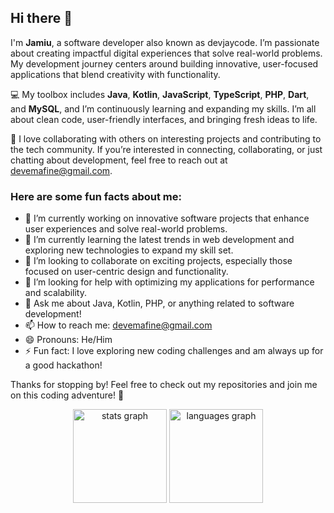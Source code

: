 ## Hi there 👋

I'm **Jamiu**, a software developer also known as devjaycode. I’m passionate about creating impactful digital experiences that solve real-world problems. My development journey centers around building innovative, user-focused applications that blend creativity with functionality.

💻 My toolbox includes **Java**, **Kotlin**, **JavaScript**, **TypeScript**, **PHP**, **Dart**, and **MySQL**, and I’m continuously learning and expanding my skills. I’m all about clean code, user-friendly interfaces, and bringing fresh ideas to life.

🚀 I love collaborating with others on interesting projects and contributing to the tech community. If you’re interested in connecting, collaborating, or just chatting about development, feel free to reach out at [devemafine@gmail.com](mailto:devemafine@gmail.com).

### Here are some fun facts about me:

- 🔭 I’m currently working on innovative software projects that enhance user experiences and solve real-world problems.
- 🌱 I’m currently learning the latest trends in web development and exploring new technologies to expand my skill set.
- 👯 I’m looking to collaborate on exciting projects, especially those focused on user-centric design and functionality.
- 🤔 I’m looking for help with optimizing my applications for performance and scalability.
- 💬 Ask me about Java, Kotlin, PHP, or anything related to software development!
- 📫 How to reach me: [devemafine@gmail.com](mailto:devemafine@gmail.com)
- 😄 Pronouns: He/Him
- ⚡ Fun fact: I love exploring new coding challenges and am always up for a good hackathon!

Thanks for stopping by! Feel free to check out my repositories and join me on this coding adventure! 🚀

<div align="center">
  <img src="https://github-readme-stats.vercel.app/api?username=johnoye742&hide_title=false&hide_rank=false&show_icons=true&include_all_commits=true&count_private=true&disable_animations=false&theme=dracula&locale=en&hide_border=false" height="150" alt="stats graph"  />
  <img src="https://github-readme-stats.vercel.app/api/top-langs?username=johnoye742&locale=en&hide_title=false&layout=compact&card_width=320&langs_count=5&theme=dracula&hide_border=false" height="150" alt="languages graph"  />
</div>
